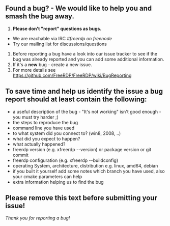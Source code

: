 ## Found a bug? - We would like to help you and smash the bug away.
1. __Please don't "report" questions as bugs.__
  * We are reachable via IRC _#freerdp on freenode_
  * Try our mailing list for discussions/questions
1. Before reporting a bug have a look into our issue tracker to see if the bug was already reported and you can add some additional information.
1. If it's a __new__ bug - create a new issue.
1. For more details see https://github.com/FreeRDP/FreeRDP/wiki/BugReporting

## To save time and help us identify the issue a bug report should at least contain the following:
  * a useful description of the bug - "It's not working" isn't good enough - you must try harder ;)
  * the steps to reproduce the bug
  * command line you have used
  * to what system did you connect to? (win8, 2008, ..)
  * what did you expect to happen?
  * what actually happened?
  * freerdp version (e.g. xfreerdp --version) or package version or git commit
  * freerdp configuration (e.g. xfreerdp --buildconfig)
  * operating System, architecture, distribution e.g. linux, amd64, debian
  * if you built it yourself add some notes which branch you have used, also your cmake parameters can help
  * extra information helping us to find the bug

## Please remove this text before submitting your issue!

_Thank you for reporting a bug!_
